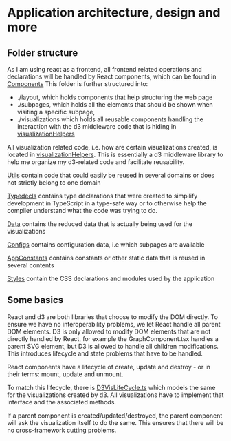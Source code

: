# Application architecture, design and more

## Folder structure

As I am using react as a frontend, all frontend related operations and declarations will be handled by React components, which can be found in [Components](./src/components/)
This folder is further structured into:

- ./layout, which holds components that help structuring the web page
- ./subpages, which holds all the elements that should be shown when visiting a specific subpage,
- ./visualizations which holds all reusable components handling the interaction with the d3 middleware code that is hiding in [visualizationHelpers](./src/visualizationHelpers/)

All visualization related code, i.e. how are certain visualizations created, is located in [visualizationHelpers](./src/visualizationHelpers/). This is essentially a d3 middleware library to help me organize my d3-related code and facilitate reusability.

[Utils](./src/utils/) contain code that could easily be reused in several domains or does not strictly belong to one domain

[Typedecls](./src/typedecls/) contains type declarations that were created to simpilify development in TypeScript in a type-safe way or to otherwise help the compiler understand what the code was trying to do.

[Data](./src/data/) contains the reduced data that is actually being used for the visualizations

[Configs](./src/configs/) contains configuration data, i.e which subpages are available

[AppConstants](./src/constants/) contains constants or other static data that is reused in several contents

[Styles](./src/styles/) contain the CSS declarations and modules used by the application

## Some basics

React and d3 are both libraries that choose to modify the DOM directly.
To ensure we have no interoperability problems, we let React handle all parent DOM elements.
D3 is only allowed to modify DOM elements that are not directly handled by React, for example the GraphComponent.tsx handles a parent SVG element, but D3 is allowed to handle all children modifications.
This introduces lifecycle and state problems that have to be handled.

React components have a lifecycle of create, update and destroy - or in their terms: mount, update and unmount.

To match this lifecycle, there is [D3VisLifeCycle.ts](./src/visualizationHelpers/D3VisLifeCycle.ts) which models the same for the visualizations created by d3. All visualizations have to implement that interface and the associated methods.

If a parent component is created/updated/destroyed, the parent component will ask the visualization itself to do the same.
This ensures that there will be no cross-framework cutting problems.
